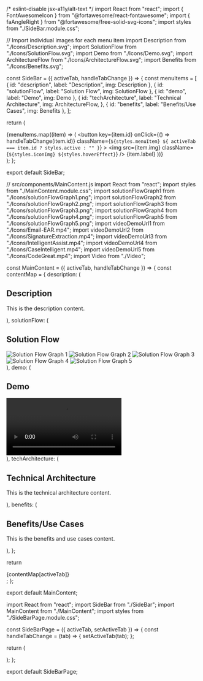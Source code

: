 /* eslint-disable jsx-a11y/alt-text */
import React from "react";
import { FontAwesomeIcon } from "@fortawesome/react-fontawesome";
import { faAngleRight } from "@fortawesome/free-solid-svg-icons";
import styles from "./SideBar.module.css";

// Import individual images for each menu item
import Description from "./Icons/Description.svg";
import SolutionFlow from "./Icons/SolutionFlow.svg";
import Demo from "./Icons/Demo.svg";
import ArchitectureFlow from "./Icons/ArchitectureFlow.svg";
import Benefits from "./Icons/Benefits.svg";

const SideBar = ({ activeTab, handleTabChange }) => {
  const menuItems = [
    { id: "description", label: "Description", img: Description },
    { id: "solutionFlow", label: "Solution Flow", img: SolutionFlow },
    { id: "demo", label: "Demo", img: Demo },
    {
      id: "techArchitecture",
      label: "Technical Architecture",
      img: ArchitectureFlow,
    },
    { id: "benefits", label: "Benefits/Use Cases", img: Benefits },
  ];

  return (
    <nav className={styles.sideBar}>
      {menuItems.map((item) => (
        <button
          key={item.id}
          onClick={() => handleTabChange(item.id)}
          className={`${styles.menuItem} ${
            activeTab === item.id ? styles.active : ""
          }`}
        >
          <img
            src={item.img}
            className={`${styles.iconImg} ${styles.hoverEffect}`}
          />
          <span className={styles.label}>{item.label}</span>
          <FontAwesomeIcon icon={faAngleRight} className={styles.icon} />
        </button>
      ))}
    </nav>
  );
};

export default SideBar;





// src/components/MainContent.js
import React from "react";
import styles from "./MainContent.module.css";
import solutionFlowGraph1 from "./Icons/solutionFlowGraph1.png";
import solutionFlowGraph2 from "./Icons/solutionFlowGraph2.png";
import solutionFlowGraph3 from "./Icons/solutionFlowGraph3.png";
import solutionFlowGraph4 from "./Icons/solutionFlowGraph4.png";
import solutionFlowGraph5 from "./Icons/solutionFlowGraph5.png";
import videoDemoUrl1 from "./Icons/Email-EAR.mp4";
import videoDemoUrl2 from "./Icons/SignatureExtraction.mp4";
import videoDemoUrl3 from "./Icons/IntelligentAssist.mp4";
import videoDemoUrl4 from "./Icons/CaseIntelligent.mp4";
import videoDemoUrl5 from "./Icons/CodeGreat.mp4";
import Video from "./Video";

const MainContent = ({ activeTab, handleTabChange }) => {
  const contentMap = {
    description: (
      <div>
        <h2>Description</h2>
        <p>This is the description content.</p>
      </div>
    ),
    solutionFlow: (
      <div>
        <h2>Solution Flow</h2>
        <img src={solutionFlowGraph1} alt="Solution Flow Graph 1" />
        <img src={solutionFlowGraph2} alt="Solution Flow Graph 2" />
        <img src={solutionFlowGraph3} alt="Solution Flow Graph 3" />
        <img src={solutionFlowGraph4} alt="Solution Flow Graph 4" />
        <img src={solutionFlowGraph5} alt="Solution Flow Graph 5" />
      </div>
    ),
    demo: (
      <div>
        <h2>Demo</h2>
        <Video src={videoDemoUrl1} />
        <Video src={videoDemoUrl2} />
        <Video src={videoDemoUrl3} />
        <Video src={videoDemoUrl4} />
        <Video src={videoDemoUrl5} />
      </div>
    ),
    techArchitecture: (
      <div>
        <h2>Technical Architecture</h2>
        <p>This is the technical architecture content.</p>
      </div>
    ),
    benefits: (
      <div>
        <h2>Benefits/Use Cases</h2>
        <p>This is the benefits and use cases content.</p>
      </div>
    ),
  };

  return <div className={styles.mainContent}>{contentMap[activeTab]}</div>;
};

export default MainContent;








import React from "react";
import SideBar from "./SideBar";
import MainContent from "./MainContent";
import styles from "./SideBarPage.module.css";

const SideBarPage = ({ activeTab, setActiveTab }) => {
  const handleTabChange = (tab) => {
    setActiveTab(tab);
  };

  return (
    <div className={styles.sideBarPage}>
      <SideBar activeTab={activeTab} handleTabChange={handleTabChange} />
      <MainContent activeTab={activeTab} />
    </div>
  );
};

export default SideBarPage;

